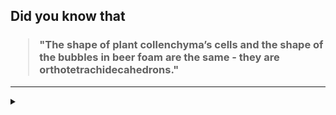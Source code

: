## Did you know that

<h3>
  <blockquote>
<!--START_SECTION:debris-->                                                                                                                                                                                                                                                                                                                                                                                     
"The shape of plant collenchyma’s cells and the shape of the bubbles in beer foam are the same - they are orthotetrachidecahedrons."
<!--END_SECTION:debris-->
  </blockquote>
</h3>

-----

<details>
  <summary></summary>

<img src="https://github-readme-stats.vercel.app/api?show_icons=true&hide=issues&username=ekickx"> <img src="https://github-readme-stats.vercel.app/api/top-langs/?layout=compact&username=ekickx">

</details>
